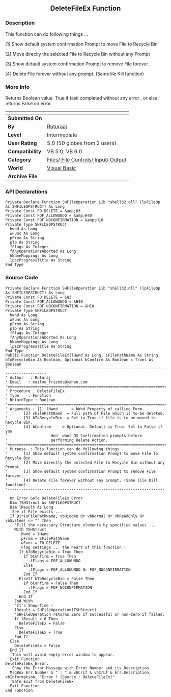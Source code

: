 ﻿<div align="center">

## DeleteFileEx Function


</div>

### Description

This function can do following things ...

[1] Show default system confirmation Prompt to move File to Recycle Bin

[2] Move directly the selected File to Recycle Bin without any Prompt

[3] Show default system confirmation Prompt to remove File forever.

[4] Delete File forever without any prompt. (Same lile Kill function)
 
### More Info
 
Returns Boolean value. True if task completed without any error , or else returns False on error.


<span>             |<span>
---                |---
**Submitted On**   |
**By**             |[Ruturaaj](https://github.com/Planet-Source-Code/PSCIndex/blob/master/ByAuthor/ruturaaj.md)
**Level**          |Intermediate
**User Rating**    |5.0 (10 globes from 2 users)
**Compatibility**  |VB 5\.0, VB 6\.0
**Category**       |[Files/ File Controls/ Input/ Output](https://github.com/Planet-Source-Code/PSCIndex/blob/master/ByCategory/files-file-controls-input-output__1-3.md)
**World**          |[Visual Basic](https://github.com/Planet-Source-Code/PSCIndex/blob/master/ByWorld/visual-basic.md)
**Archive File**   |[](https://github.com/Planet-Source-Code/ruturaaj-deletefileex-function__1-61127/archive/master.zip)

### API Declarations

```
Private Declare Function SHFileOperation Lib "shell32.dll" (lpFileOp As SHFILEOPSTRUCT) As Long
Private Const FO_DELETE = &amp;H3
Private Const FOF_ALLOWUNDO = &amp;H40
Private Const FOF_NOCONFIRMATION = &amp;H10
Private Type SHFILEOPSTRUCT
  hwnd As Long
  wFunc As Long
  pFrom As String
  pTo As String
  fFlags As Integer
  fAnyOperationsAborted As Long
  hNameMappings As Long
  lpszProgressTitle As String
End Type
```


### Source Code

```
Private Declare Function SHFileOperation Lib "shell32.dll" (lpFileOp As SHFILEOPSTRUCT) As Long
Private Const FO_DELETE = &H3
Private Const FOF_ALLOWUNDO = &H40
Private Const FOF_NOCONFIRMATION = &H10
Private Type SHFILEOPSTRUCT
  hwnd As Long
  wFunc As Long
  pFrom As String
  pTo As String
  fFlags As Integer
  fAnyOperationsAborted As Long
  hNameMappings As Long
  lpszProgressTitle As String
End Type
Public Function DeleteFileEx(lHwnd As Long, sFilePathName As String, bToRecycleBin As Boolean, Optional bConfirm As Boolean = True) As Boolean
'---------------------------------------------------------------------------------------
' Author   : Ruturaj
' Email   : mailme_friends@yahoo.com
'=======================================================================================
' Procedure : DeleteFileEx
' Type    : Function
' ReturnType : Boolean
'=======================================================================================
' Arguments : [1] lHwnd      = hWnd Property of calling Form.
'       [2] sFilePathName  = Full path of File which is to be deleted.
'       [3] bToRecycleBin  = Set to True if file is to be moved to Recycle Bin.
'       [4] bConfirm     = Optional. Default is True. Set to False if you
'                   don' want OS Confirmation prompts before
'                   performing Delete Action.
'=======================================================================================
' Purpose  : This function can do following things ...
'       [1] Show default system confirmation Prompt to move File to Recycle Bin
'       [2] Move directly the selected File to Recycle Bin without any Prompt
'       [3] Show default system confirmation Prompt to remove File forever.
'       [4] Delete File forever without any prompt. (Same lile Kill function)
'---------------------------------------------------------------------------------------
  On Error GoTo DeleteFileEx_Error
  Dim TSHStruct As SHFILEOPSTRUCT
  Dim lResult As Long
  'See if File exists ...
  If Dir(sFilePathName, vbHidden Or vbNormal Or vbReadOnly Or vbSystem) <> "" Then
    'Fill the necessary Structure elements by specified values ...
    With TSHStruct
      .hwnd = lHwnd
      .pFrom = sFilePathName
      .wFunc = FO_DELETE
      'Flag settings ... the heart of this function !
      If bToRecycleBin = True Then
        If bConfirm = True Then
          .fFlags = FOF_ALLOWUNDO
        Else
          .fFlags = FOF_ALLOWUNDO Or FOF_NOCONFIRMATION
        End If
      ElseIf bToRecycleBin = False Then
        If bConfirm = False Then
          .fFlags = FOF_NOCONFIRMATION
        End If
      End If
    End With
    'It's Show-Time !
    lResult = SHFileOperation(TSHStruct)
    'SHFileOperation returns Zero if successful or non-zero if failed.
    If lResult > 0 Then
      DeleteFileEx = False
    Else
      DeleteFileEx = True
    End If
  Else
    DeleteFileEx = False
  End If
  'This will avoid empty error window to appear.
  Exit Function
DeleteFileEx_Error:
  'Show the Error Message with Error Number and its Description.
  MsgBox Err.Number & " : " & vbCrLf & vbCrLf & Err.Description, vbInformation, "Error ! (Source : DeleteFileEx)"
  'Safe Exit from DeleteFileEx
  Exit Function
End Function
```

